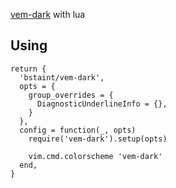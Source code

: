 [vem-dark](https://github.com/pacha/vem-dark) with lua

## Using 

```
return {
  'bstaint/vem-dark',
  opts = {
    group_overrides = {
      DiagnosticUnderlineInfo = {},
    }
  },
  config = function(_, opts)
    require('vem-dark').setup(opts)

    vim.cmd.colorscheme 'vem-dark'
  end,
}
```

